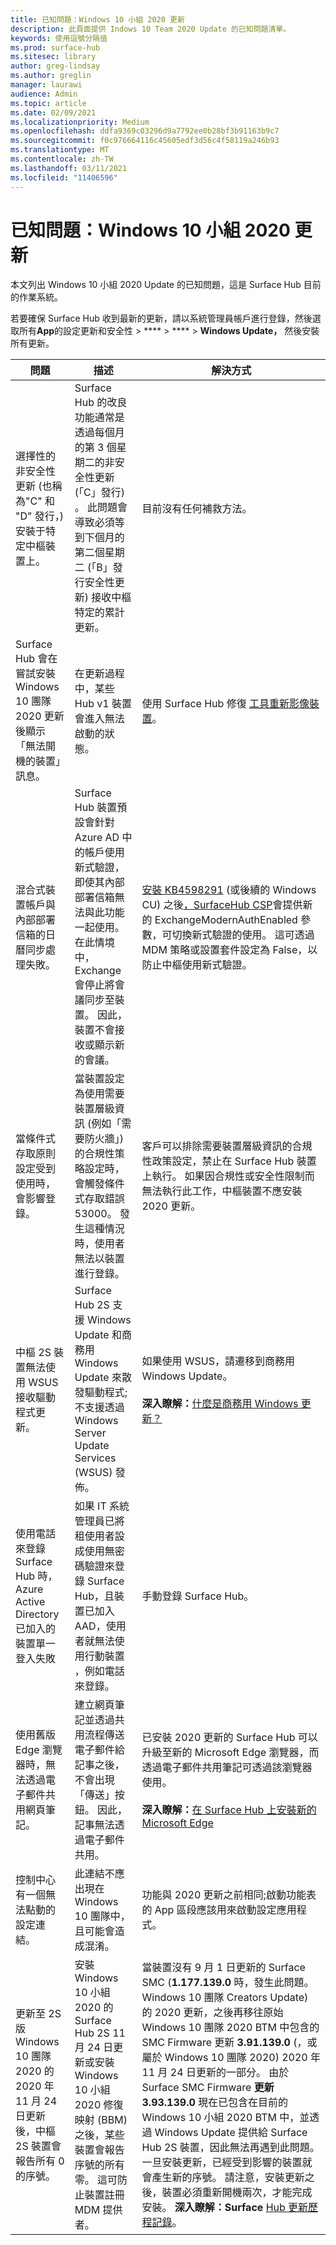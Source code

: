 ```yaml
---
title: 已知問題：Windows 10 小組 2020 更新
description: 此頁面提供 Indows 10 Team 2020 Update 的已知問題清單。
keywords: 使用逗號分隔值
ms.prod: surface-hub
ms.sitesec: library
author: greg-lindsay
ms.author: greglin
manager: laurawi
audience: Admin
ms.topic: article
ms.date: 02/09/2021
ms.localizationpriority: Medium
ms.openlocfilehash: ddfa9369c03296d9a7792ee0b28bf3b91163b9c7
ms.sourcegitcommit: f0c976664116c45605edf3d56c4f58119a246b93
ms.translationtype: MT
ms.contentlocale: zh-TW
ms.lasthandoff: 03/11/2021
ms.locfileid: "11406596"
---
```

# <a name="known-issues-windows-10-team-2020-update"></a>已知問題：Windows 10 小組 2020 更新 

本文列出 Windows 10 小組 2020 Update 的已知問題，這是 Surface Hub 目前的作業系統。

若要確保 Surface Hub 收到最新的更新，請以系統管理員帳戶進行登錄，然後選取所有**App**的設定更新和安全性  >  ****  >  ****  >  **Windows Update，** 然後安裝所有更新。




| 問題                                                                                                   | 描述                                                                                                                                                                                                                                                                                                                                                                                                                             | 解決方式                                                                                                                                                                                                                                                                                                                                                                                                                                                                                                                            |
| ----------------------------------------------------------------------------------------------------------- | ------------------------------------------------------------------------------------------------------------------------------------------------------------------------------------------------------------------------------------------------------------------------------------------------------------------------------------------------------------------------------------------------------------------------------------------- | ------------------------------------------------------------------------------------------------------------------------------------------------------------------------------------------------------------------------------------------------------------------------------------------------------------------------------------------------------------------------------------------------------------------------------------------------------------------------------------------------------------------------------------- |
| 選擇性的非安全性更新 (也稱為"C" 和 "D" 發行，) 安裝于特定中樞裝置上。            | Surface Hub 的改良功能通常是透過每個月的第 3 個星期二的非安全性更新 (「C」發行) 。 此問題會導致必須等到下個月的第二個星期二 (「B」發行安全性更新) 接收中樞特定的累計更新。 | 目前沒有任何補救方法。                                                                                                                                                                                                                                                                                                                                     |
| Surface Hub 會在嘗試安裝 Windows 10 團隊 2020 更新後顯示「無法開機的裝置」訊息。                                                                        | 在更新過程中，某些 Hub v1 裝置會進入無法啟動的狀態。                                                                                                                                                                                                                                       | 使用 Surface Hub 修復 [工具重新影像裝置](surface-hub-recovery-tool.md)。                                                                                                                                                                                                                                                                                                                                                                   |
| 混合式裝置帳戶與內部部署信箱的日曆同步處理失敗。   | Surface Hub 裝置預設會針對 Azure AD 中的帳戶使用新式驗證，即使其內部部署信箱無法與此功能一起使用。 在此情境中，Exchange 會停止將會議同步至裝置。 因此，裝置不會接收或顯示新的會議。                                                                                                    | [安裝 KB4598291](https://support.microsoft.com/help/4598291) (或後續的 Windows CU) 之後[，SurfaceHub CSP](https://docs.microsoft.com/windows/client-management/mdm/surfacehub-csp)會提供新的 ExchangeModernAuthEnabled 參數，可切換新式驗證的使用。 這可透過 MDM 策略或設置套件[](https://download.microsoft.com/download/8/3/F/83FD5089-D14E-42E3-AF7C-6FC36F80D347/ExchangeModernAuthDisabled.ppkg)設定為 False，以防止中樞使用新式驗證。                                                                                                |
| 當條件式存取原則設定受到使用時，會影響登錄。                                    | 當裝置設定為使用需要裝置層級資訊 (例如「需要防火牆」) 的合規性策略設定時，會觸發條件式存取錯誤 53000。 發生這種情況時，使用者無法以裝置進行登錄。                                                                                                                                                                                                 | 客戶可以排除需要裝置層級資訊的合規性政策設定，禁止在 Surface Hub 裝置上執行。 如果因合規性或安全性限制而無法執行此工作，中樞裝置不應安裝 2020 更新。 |
| 中樞 2S 裝置無法使用 WSUS 接收驅動程式更新。                                             | Surface Hub 2S 支援 Windows Update 和商務用 Windows Update 來散發驅動程式;不支援透過 Windows Server Update Services (WSUS) 發佈。                                                                                                                                                                                                                                                                      | 如果使用 WSUS，請遷移到商務用 Windows Update。<br> <br>**深入瞭解：**[什麼是商務用 Windows 更新？](https://docs.microsoft.com/windows/deployment/update/waas-manage-updates-wufb)                                                                                                                                                                                                                                                                                                                            |
| 使用電話來登錄 Surface Hub 時，Azure Active Directory 已加入的裝置單一登入失敗 | 如果 IT 系統管理員已將租使用者設成[](surface-hub-2s-phone-authenticate.md)使用無密碼驗證來登錄 Surface Hub，且裝置已加入 AAD，使用者就無法使用行動裝置 ，例如電話來登錄。                                                                                                       | 手動登錄 Surface Hub。                                                                                                                                                                                                                                                                                                                                                                                                                                                                                                      |
| 使用舊版 Edge 瀏覽器時，無法透過電子郵件共用網頁筆記。 | 建立網頁筆記並透過共用流程傳送電子郵件給記事之後，不會出現 「傳送」按鈕。 因此，記事無法透過電子郵件共用。 | 已安裝 2020 更新的 Surface Hub 可以升級至新的 Microsoft Edge 瀏覽器，而透過電子郵件共用筆記可透過該瀏覽器使用。<br> <br>**深入瞭解：**[在 Surface Hub 上安裝新的 Microsoft Edge](surface-hub-install-chromium-edge.md) |
| 控制中心有一個無法點動的設定連結。 | 此連結不應出現在 Windows 10 團隊中，且可能會造成混淆。   | 功能與 2020 更新之前相同;啟動功能表的 App 區段應該用來啟動設定應用程式。    |
| 更新至 2S 版 Windows 10 團隊 2020 的 2020 年 11 月 24 日更新後，中樞 2S 裝置會報告所有 0 的序號。 | 安裝 Windows 10 小組 2020 的 Surface Hub 2S 11 月 24 日更新或安裝 Windows 10 小組 2020 修復映射 (BBM) 之後，某些裝置會報告序號的所有零。 這可防止裝置註冊 MDM 提供者。  | 當裝置沒有 9 月 1 日更新的 Surface SMC (**1.177.139.0** 時，發生此問題。 Windows 10 團隊 Creators Update) 的 2020 更新，之後再移往原始 Windows 10 團隊 2020 BTM 中包含的 SMC Firmware 更新 **3.91.139.0** (，或屬於 Windows 10 團隊 2020) 2020 年 11 月 24 日更新的一部分。 由於 Surface SMC Firmware **更新 3.93.139.0** 現在已包含在目前的 Windows 10 小組 2020 BTM 中，並透過 Windows Update 提供給 Surface Hub 2S 裝置，因此無法再遇到此問題。 一旦安裝更新，已經受到影響的裝置就會產生新的序號。 請注意，安裝更新之後，裝置必須重新開機兩次，才能完成安裝。 **深入瞭解：Surface** [Hub 更新歷程記錄](surface-hub-update-history.md)。 |
